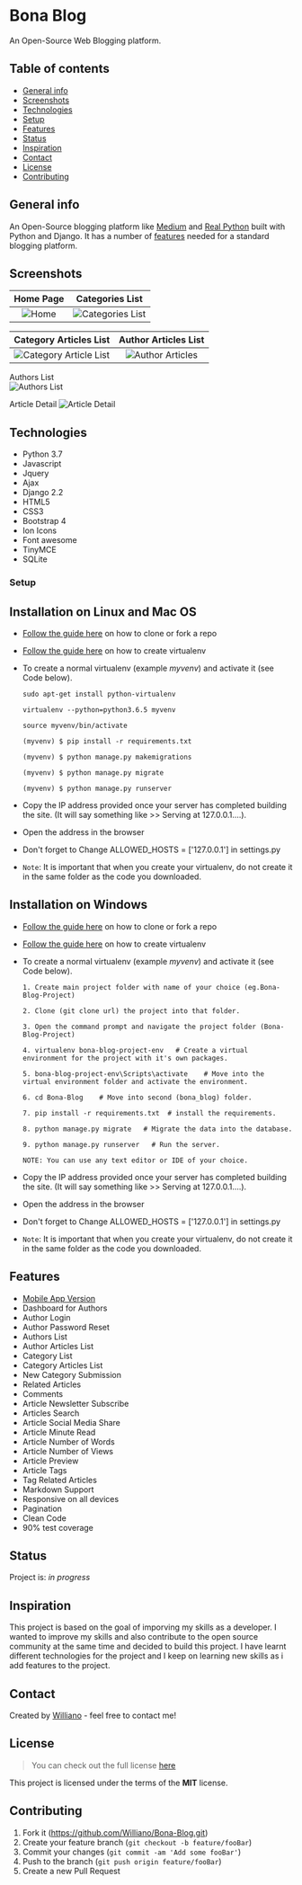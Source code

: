 # Bona Blog
An Open-Source Web Blogging platform.


## Table of contents
* [General info](#general-info)
* [Screenshots](#screenshots)
* [Technologies](#technologies)
* [Setup](#setup)
* [Features](#features)
* [Status](#status)
* [Inspiration](#inspiration)
* [Contact](#contact)
* [License](#license)
* [Contributing](#contributing)


## General info
An Open-Source blogging platform like [Medium](https://medium.com/) and [Real Python](https://realpython.com/) built with Python and Django. It has a number of [features](#features) needed for a standard blogging platform.

## Screenshots

Home Page            |  Categories List
:-------------------------:|:-------------------------:
![Home](https://user-images.githubusercontent.com/19711677/56363189-264fb200-61db-11e9-9bba-77a3e7f7c1de.jpg) | ![Categories List](https://user-images.githubusercontent.com/19711677/56363187-264fb200-61db-11e9-8a90-0af49eb33758.jpg)

Category Articles List          |  Author Articles List
:-------------------------:|:-------------------------:
![Category Article List](https://user-images.githubusercontent.com/19711677/56363188-264fb200-61db-11e9-8fef-fc83fb29f056.png) | ![Author Articles](https://user-images.githubusercontent.com/19711677/56363185-25b71b80-61db-11e9-9a42-2fffaa369d28.jpg)



Authors List     
![Authors List](https://user-images.githubusercontent.com/19711677/56363186-25b71b80-61db-11e9-9a0b-7f9daa6f30e9.png) 



Article Detail
![Article Detail](https://user-images.githubusercontent.com/19711677/56364113-55672300-61dd-11e9-869d-5a30adea9e21.jpg)


## Technologies
* Python 3.7
* Javascript
* Jquery 
* Ajax
* Django 2.2
* HTML5
* CSS3 
* Bootstrap 4
* Ion Icons
* Font awesome
* TinyMCE
* SQLite

### Setup
## Installation on Linux and Mac OS

* [Follow the guide here](https://help.github.com/articles/fork-a-repo) on how to clone or fork a repo
* [Follow the guide here](http://simononsoftware.com/virtualenv-tutorial/) on how to create virtualenv

* To create a normal virtualenv (example _myvenv_) and activate it (see Code below).

  ```
  sudo apt-get install python-virtualenv
  
  virtualenv --python=python3.6.5 myvenv
  
  source myvenv/bin/activate

  (myvenv) $ pip install -r requirements.txt

  (myvenv) $ python manage.py makemigrations

  (myvenv) $ python manage.py migrate

  (myvenv) $ python manage.py runserver
  ```
* Copy the IP address provided once your server has completed building the site. (It will say something like >> Serving at 127.0.0.1....).
* Open the address in the browser
* Don't forget to Change ALLOWED_HOSTS = ['127.0.0.1'] in settings.py
* `Note`: It is important that when you create your virtualenv, do not create it in the same folder as the code you downloaded.


## Installation on Windows

* [Follow the guide here](https://help.github.com/articles/fork-a-repo) on how to clone or fork a repo
* [Follow the guide here](http://pymote.readthedocs.io/en/latest/install/windows_virtualenv.html) on how to create virtualenv

* To create a normal virtualenv (example _myvenv_) and activate it (see Code below).

  ```
  1. Create main project folder with name of your choice (eg.Bona-Blog-Project) 
  
  2. Clone (git clone url) the project into that folder.
   
  3. Open the command prompt and navigate the project folder (Bona-Blog-Project)
  
  4. virtualenv bona-blog-project-env   # Create a virtual environment for the project with it's own packages.
  
  5. bona-blog-project-env\Scripts\activate    # Move into the virtual environment folder and activate the environment.
  
  6. cd Bona-Blog    # Move into second (bona_blog) folder.
  
  7. pip install -r requirements.txt  # install the requirements.

  8. python manage.py migrate   # Migrate the data into the database.

  9. python manage.py runserver   # Run the server.
  
  NOTE: You can use any text editor or IDE of your choice. 
  ```
* Copy the IP address provided once your server has completed building the site. (It will say something like >> Serving at 127.0.0.1....).
* Open the address in the browser
* Don't forget to Change ALLOWED_HOSTS = ['127.0.0.1'] in settings.py
* `Note`: It is important that when you create your virtualenv, do not create it in the same folder as the code you downloaded.


## Features

* [Mobile App Version](https://github.com/Williano/Bona-Blog-Mobile)
* Dashboard for Authors
* Author Login
* Author Password Reset
* Authors List
* Author Articles List
* Category List
* Category Articles List
* New Category Submission
* Related Articles
* Comments
* Article Newsletter Subscribe
* Articles Search
* Article Social Media Share
* Article Minute Read
* Article Number of Words
* Article Number of Views
* Article Preview
* Article Tags
* Tag Related Articles
* Markdown Support
* Responsive on all devices
* Pagination
* Clean Code
* 90% test coverage

## Status
Project is: _in progress_

## Inspiration
This project is based on the goal of imporving my skills as a developer. I wanted to improve my skills and also contribute to the open source community at the same time and decided to build this project. I have learnt different technologies for the project and I keep on learning new skills as i add features to the project.

## Contact
Created by [Williano](https://williano.github.io/) - feel free to contact me!

## License
>You can check out the full license [here](https://github.com/Williano/Bona-Blog/blob/master/LICENSE.md)

This project is licensed under the terms of the **MIT** license.

## Contributing

1. Fork it (<https://github.com/Williano/Bona-Blog.git>)
2. Create your feature branch (`git checkout -b feature/fooBar`)
3. Commit your changes (`git commit -am 'Add some fooBar'`)
4. Push to the branch (`git push origin feature/fooBar`)
5. Create a new Pull Request
